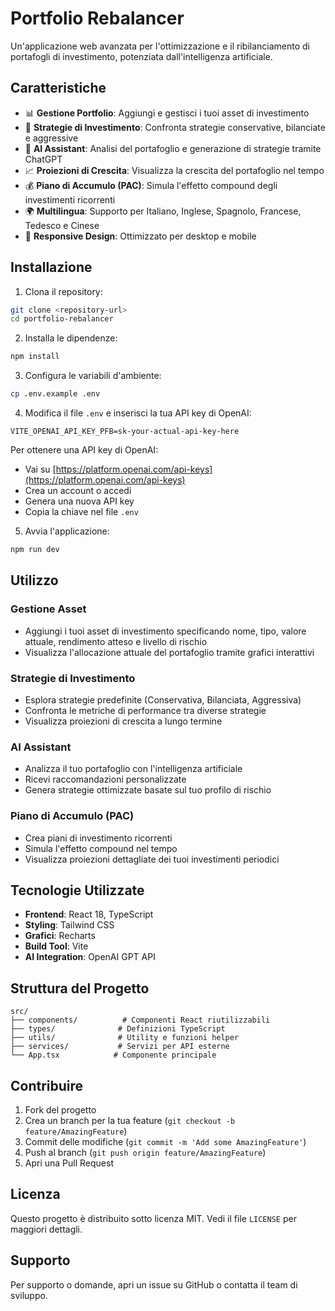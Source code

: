 # Portfolio Rebalancer

Un'applicazione web avanzata per l'ottimizzazione e il ribilanciamento di portafogli di investimento, potenziata dall'intelligenza artificiale.

## Caratteristiche

- 📊 **Gestione Portfolio**: Aggiungi e gestisci i tuoi asset di investimento
- 🎯 **Strategie di Investimento**: Confronta strategie conservative, bilanciate e aggressive
- 🤖 **AI Assistant**: Analisi del portafoglio e generazione di strategie tramite ChatGPT
- 📈 **Proiezioni di Crescita**: Visualizza la crescita del portafoglio nel tempo
- 💰 **Piano di Accumulo (PAC)**: Simula l'effetto compound degli investimenti ricorrenti
- 🌍 **Multilingua**: Supporto per Italiano, Inglese, Spagnolo, Francese, Tedesco e Cinese
- 📱 **Responsive Design**: Ottimizzato per desktop e mobile

## Installazione

1. Clona il repository:
```bash
git clone <repository-url>
cd portfolio-rebalancer
```

2. Installa le dipendenze:
```bash
npm install
```

3. Configura le variabili d'ambiente:
```bash
cp .env.example .env
```

4. Modifica il file `.env` e inserisci la tua API key di OpenAI:
```
VITE_OPENAI_API_KEY_PFB=sk-your-actual-api-key-here
```

Per ottenere una API key di OpenAI:
- Vai su [https://platform.openai.com/api-keys](https://platform.openai.com/api-keys)
- Crea un account o accedi
- Genera una nuova API key
- Copia la chiave nel file `.env`

5. Avvia l'applicazione:
```bash
npm run dev
```

## Utilizzo

### Gestione Asset
- Aggiungi i tuoi asset di investimento specificando nome, tipo, valore attuale, rendimento atteso e livello di rischio
- Visualizza l'allocazione attuale del portafoglio tramite grafici interattivi

### Strategie di Investimento
- Esplora strategie predefinite (Conservativa, Bilanciata, Aggressiva)
- Confronta le metriche di performance tra diverse strategie
- Visualizza proiezioni di crescita a lungo termine

### AI Assistant
- Analizza il tuo portafoglio con l'intelligenza artificiale
- Ricevi raccomandazioni personalizzate
- Genera strategie ottimizzate basate sul tuo profilo di rischio

### Piano di Accumulo (PAC)
- Crea piani di investimento ricorrenti
- Simula l'effetto compound nel tempo
- Visualizza proiezioni dettagliate dei tuoi investimenti periodici

## Tecnologie Utilizzate

- **Frontend**: React 18, TypeScript
- **Styling**: Tailwind CSS
- **Grafici**: Recharts
- **Build Tool**: Vite
- **AI Integration**: OpenAI GPT API

## Struttura del Progetto

```
src/
├── components/          # Componenti React riutilizzabili
├── types/              # Definizioni TypeScript
├── utils/              # Utility e funzioni helper
├── services/           # Servizi per API esterne
└── App.tsx            # Componente principale
```

## Contribuire

1. Fork del progetto
2. Crea un branch per la tua feature (`git checkout -b feature/AmazingFeature`)
3. Commit delle modifiche (`git commit -m 'Add some AmazingFeature'`)
4. Push al branch (`git push origin feature/AmazingFeature`)
5. Apri una Pull Request

## Licenza

Questo progetto è distribuito sotto licenza MIT. Vedi il file `LICENSE` per maggiori dettagli.

## Supporto

Per supporto o domande, apri un issue su GitHub o contatta il team di sviluppo.